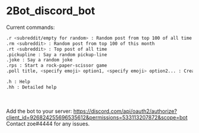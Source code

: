 # 2Bot_discord_bot

 Current commands:
```sh
.r <subreddit/empty for random> : Random post from top 100 of all time
.rm <subreddit> : Random post from top 100 of this month
.rt <subreddit> : Top post of all time
.pickupline : Say a random pickup-line
.joke : Say a random joke
.rps : Start a rock-paper-scissor game
.poll title, <specify emoji> option1, <specify emoji> option2... : Create a poll

.h : Help
.hh : Detailed help
```
<br /><br />Add the bot to your server: https://discord.com/api/oauth2/authorize?client_id=926824255696535612&permissions=533113207872&scope=bot<br />
Contact zoe#4444 for any issues.

​
